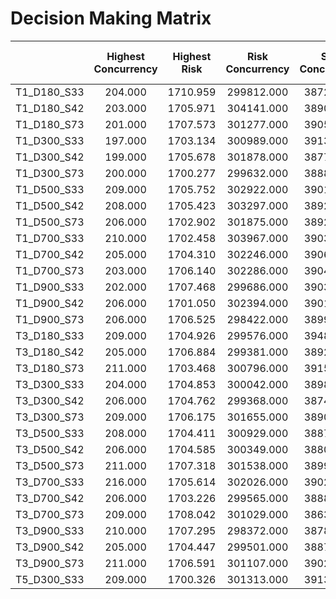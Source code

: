 # Decision Making Matrix

| |Highest Concurrency|Highest Risk|Risk Concurrency|Size Concurrency|Closeness Concurrency|Environmental Impact Concurrency|winter-like|summer-like|is-like|
|---|:---:|:---:|:---:|:---:|:---:|:---:|:---:|:---:|:---:|
|T1_D180_S33|204.000|1710.959|299812.000|38721.000|512242.500|43211.000|0.618|0.622|0.607|
|T1_D180_S42|203.000|1705.971|304141.000|38904.000|510043.500|43706.000|0.624|0.622|0.601|
|T1_D180_S73|201.000|1707.573|301277.000|39055.000|511565.500|43271.000|0.610|0.628|0.597|
|T1_D300_S33|197.000|1703.134|300989.000|39138.000|516497.500|43952.000|0.620|0.622|0.622|
|T1_D300_S42|199.000|1705.678|301878.000|38774.000|514469.500|43813.000|0.614|0.626|0.616|
|T1_D300_S73|200.000|1700.277|299632.000|38885.000|511005.000|42425.000|0.610|0.630|0.597|
|T1_D500_S33|209.000|1705.752|302922.000|39011.000|514229.500|42645.000|0.610|0.633|0.597|
|T1_D500_S42|208.000|1705.423|303297.000|38926.000|516576.000|42622.000|0.608|0.633|0.597|
|T1_D500_S73|206.000|1702.902|301875.000|38926.000|515413.000|42286.000|0.608|0.633|0.603|
|T1_D700_S33|210.000|1702.458|303967.000|39035.000|514019.000|42806.000|0.610|0.630|0.607|
|T1_D700_S42|205.000|1704.310|302246.000|39061.000|515261.500|42708.000|0.610|0.631|0.595|
|T1_D700_S73|203.000|1706.140|302286.000|39047.000|514597.000|42831.000|0.610|0.630|0.608|
|T1_D900_S33|202.000|1707.468|299686.000|39031.000|515225.500|42861.000|0.601|0.641|0.605|
|T1_D900_S42|206.000|1701.050|302394.000|39013.000|514578.500|42850.000|0.607|0.633|0.608|
|T1_D900_S73|206.000|1706.525|298422.000|38998.000|512282.500|43345.000|0.603|0.635|0.595|
|T3_D180_S33|209.000|1704.926|299576.000|39489.000|515490.000|42860.000|0.605|0.637|0.605|
|T3_D180_S42|205.000|1706.884|299381.000|38929.000|513348.000|42363.000|0.608|0.631|0.595|
|T3_D180_S73|211.000|1703.468|300796.000|39152.000|514081.500|42144.000|0.599|0.635|0.597|
|T3_D300_S33|204.000|1704.853|300042.000|38983.000|514529.000|42727.000|0.624|0.618|0.616|
|T3_D300_S42|206.000|1704.762|299368.000|38741.000|511991.000|42586.000|0.597|0.639|0.610|
|T3_D300_S73|209.000|1706.175|301655.000|38901.000|514730.500|42674.000|0.608|0.628|0.599|
|T3_D500_S33|208.000|1704.411|300929.000|38877.000|512530.000|42831.000|0.605|0.639|0.601|
|T3_D500_S42|206.000|1704.585|300349.000|38801.000|512419.500|42754.000|0.603|0.639|0.612|
|T3_D500_S73|211.000|1707.318|301538.000|38997.000|513069.000|42224.000|0.607|0.633|0.599|
|T3_D700_S33|216.000|1705.614|302026.000|39029.000|514673.000|42879.000|0.605|0.637|0.583|
|T3_D700_S42|206.000|1703.226|299565.000|38885.000|511644.000|42388.000|0.605|0.633|0.607|
|T3_D700_S73|209.000|1708.042|301029.000|38632.000|514517.500|42411.000|0.608|0.630|0.612|
|T3_D900_S33|210.000|1707.295|298372.000|38787.000|513588.000|42660.000|0.603|0.641|0.595|
|T3_D900_S42|205.000|1704.447|299501.000|38875.000|511480.500|42628.000|0.605|0.633|0.608|
|T3_D900_S73|211.000|1706.591|301107.000|39026.000|514060.500|43202.000|0.601|0.641|0.591|
|T5_D300_S33|209.000|1700.326|301313.000|39135.000|514832.500|42464.000|0.608|0.631|0.601|
